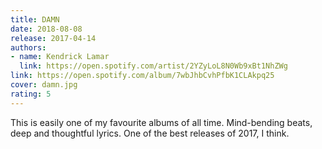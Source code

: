 ```yaml
---
title: DAMN
date: 2018-08-08
release: 2017-04-14
authors:
- name: Kendrick Lamar
  link: https://open.spotify.com/artist/2YZyLoL8N0Wb9xBt1NhZWg
link: https://open.spotify.com/album/7wbJhbCvhPfbK1CLAkpq25
cover: damn.jpg
rating: 5
---
```


This is easily one of my favourite albums of all time. Mind-bending beats, deep and thoughtful lyrics. One of the best releases of 2017, I think.
